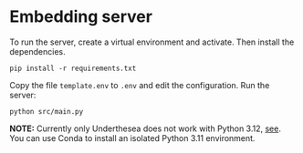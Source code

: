 # Embedding server

To run the server, create a virtual environment and activate. Then install the dependencies.

```
pip install -r requirements.txt
```

Copy the file `template.env` to `.env` and edit the configuration. Run the server:

```
python src/main.py
```

**NOTE:** Currently only Underthesea does not work with Python 3.12, [see](https://github.com/undertheseanlp/underthesea/issues/729). You can use Conda to install an isolated Python 3.11 environment.

